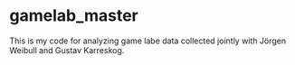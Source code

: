 # gamelab_master
This is my code for analyzing game labe data collected jointly with Jörgen Weibull and Gustav Karreskog. 
